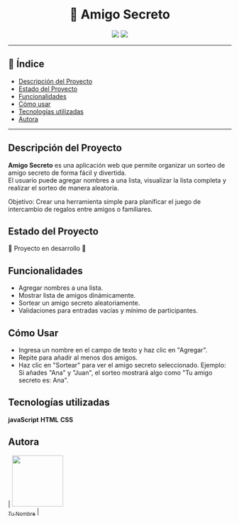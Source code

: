 <h1 align="center">🎁 Amigo Secreto</h1>

<p align="center">
  <img src="https://img.shields.io/badge/STATUS-EN%20DESARROLLO-green">
  <img src="https://img.shields.io/github/stars/tu-usuario?style=social">
</p>

---

## 📑 Índice
- [Descripción del Proyecto](#descripción-del-proyecto)
- [Estado del Proyecto](#estado-del-proyecto)
- [Funcionalidades](#funcionalidades)
- [Cómo usar](#cómo-usar)
- [Tecnologías utilizadas](#tecnologías-utilizadas)
- [Autora](#autora)

---

##  Descripción del Proyecto
**Amigo Secreto** es una aplicación web que permite organizar un sorteo de amigo secreto de forma fácil y divertida.  
El usuario puede agregar nombres a una lista, visualizar la lista completa y realizar el sorteo de manera aleatoria.  

Objetivo: Crear una herramienta simple para planificar el juego de intercambio de regalos entre amigos o familiares.  


## Estado del Proyecto
:construction: Proyecto en desarrollo :construction:


## Funcionalidades
- Agregar nombres a una lista.
- Mostrar lista de amigos dinámicamente.
- Sortear un amigo secreto aleatoriamente.
- Validaciones para entradas vacías y mínimo de participantes.

## Cómo Usar
- Ingresa un nombre en el campo de texto y haz clic en "Agregar".
- Repite para añadir al menos dos amigos.
- Haz clic en "Sortear" para ver el amigo secreto seleccionado.
Ejemplo: Si añades "Ana" y "Juan", el sorteo mostrará algo como "Tu amigo secreto es: Ana".
   
## Tecnologías utilizadas
**javaScript**
**HTML**
**CSS**

## Autora
| [<img src="https://avatars.githubusercontent.com/u/taaatii?v=4" width=115><br><sub>Tu Nombre</sub>](https://github.com/taaatii) |

